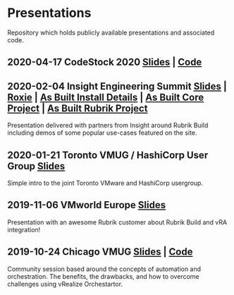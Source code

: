 # Presentations
Repository which holds publicly available presentations and associated code.

## 2020-04-17 CodeStock 2020 [Slides]() | [Code]()

## 2020-02-04 Insight Engineering Summit [Slides]() | [Roxie](https://github.com/rubrikinc/use-case-roxie) | [As Built Install Details](https://github.com/mwpreston/Presentations/blob/master/2020-02-04-InsightSummitDenver/AsBuiltBetaInstall.md) | [As Built Core Project](https://www.asbuiltreport.com/) | [As Built Rubrik Project](https://github.com/mwpreston/AsBuiltReport.Rubrik.CDM)
Presentation delivered with partners from Insight around Rubrik Build including demos of some popular use-cases featured on the site.

## 2020-01-21 Toronto VMUG / HashiCorp User Group [Slides](https://github.com/mwpreston/Presentations/blob/master/2020-01-21-VMUG-HUG/VMUG-HUG.pptx) 
Simple intro to the joint Toronto VMware and HashiCorp usergroup.

## 2019-11-06 VMworld Europe [Slides](https://github.com/mwpreston/Presentations/blob/master/2019-11-06-VMworldEU/HBI3519BES%20-%20Transforming%20Your%20Enterprise%20Architecture%20with%20Rubrik%20and%20VMware.pptx) 
Presentation with an awesome Rubrik customer about Rubrik Build and vRA integration!

## 2019-10-24 Chicago VMUG [Slides](https://github.com/mwpreston/Presentations/blob/master/2019-10-24-ChicagoVMUG/AutomationVsOrchestration-ChicagoVMUG.pptx) | [Code](2019-10-24-ChicagoVMUG/src)
Community session based around the concepts of automation and orchestration. The benefits, the drawbacks, and how to overcome challenges using vRealize Orchestartor.

